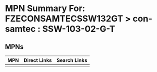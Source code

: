 



# MPN Summary For: FZECONSAMTECSSW132GT > con-samtec : SSW-103-02-G-T

## MPNs
  

|MPN|Direct Links|Search Links|
| :--- | :--- | :--- |
||||
